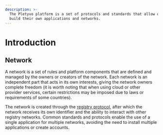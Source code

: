 ```yaml
---
description: >-
  The Pletyvo platform is a set of protocols and standards that allow others to
  build their own applications and networks.
---
```


# Introduction

## Network

A network is a set of rules and platform components that are defined and managed by the owners or creators of the network. Each network is an independent part that acts in its own interests, giving the network owners complete freedom (it is worth noting that when using cloud or other provider services, certain restrictions may be imposed due to laws or requirements of some countries).

The network is created through the [registry protocol](protocols/registry.md), after which the network receives its own identifier and the ability to interact with other registry networks. Common standards and protocols enable the use of a single application for multiple networks, avoiding the need to install multiple applications or create accounts.
